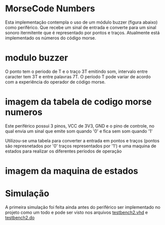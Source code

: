# MorseCode Numbers

Esta implementação contempla o uso de um módulo buzzer (figura abaixo) como periférico. Que recebe um sinal de entrada e converte para um sinal sonoro itermitente que é representado por pontos e traços. Atualmente está implementado os números do código morse.
# modulo buzzer 

O ponto tem o periodo de T e o traço 3T emitindo som, intervalo entre caracter tem 3T e entre palavras 7T. O período T pode variar de acordo com a experiência do operador de código morse.
# imagem da tabela de codigo morse numeros 

Este periférico possui 3 pinos, VCC de 3V3, GND e o pino de controle, no qual envia um sinal que emite som quando '0' e fica sem som quando '1'

Utilizou-se uma tabela para converter a entrada em pontos e traços (pontos são represnetados por '0' traços representados por '1') e uma maquina de estados para realizar os diferentes periodos de operação 

# imagem da maquina de estados 

# Simulação
A primeira simulação foi feita ainda antes do periférico ser implementado no projeto como um todo e pode ser visto nos arquivos [testbench2.vhd](https://github.com/luiz-sene/riscv-multicycle/blob/master/peripherals/keyboard/testbench2.vhd) e [testbench2.do](https://github.com/luiz-sene/riscv-multicycle/blob/master/peripherals/keyboard/testbench2.do)

